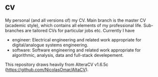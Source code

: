 # cv
My personal (and all versions of) my CV.
Main branch is the master CV (academic style), which contains all elements of my professional life.
Sub-branches are tailored CVs for particular jobs etc. Currently I have
- engineer: Electrical engineering and related work appropriate for digital/analogue systems engineering.
- software: Software engineering and related work appropriate for algorithmic, analysis, data and full-stack develepement.

This repository draws heavily from AlteraCV v1.6.5c (https://github.com/NicolasOmar/AltaCV).
